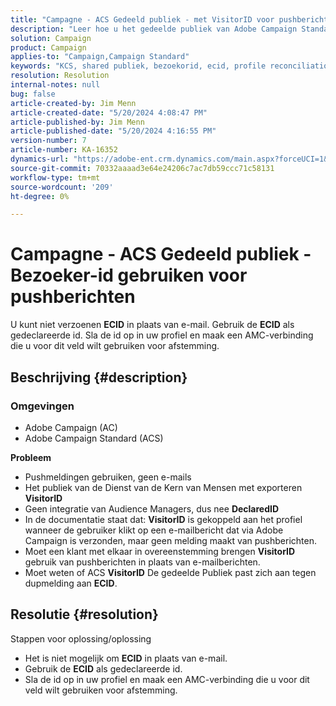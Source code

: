 ```yaml
---
title: "Campagne - ACS Gedeeld publiek - met VisitorID voor pushberichten"
description: "Leer hoe u het gedeelde publiek van Adobe Campaign Standard (ACS) VisitorID en pushberichten met elkaar kunt combineren."
solution: Campaign
product: Campaign
applies-to: "Campaign,Campaign Standard"
keywords: "KCS, shared publiek, bezoekorid, ecid, profile reconciliation, push notifications, Adobe Campaign Standard, ACS, Troubleshooting, Adobe Campaign, AC"
resolution: Resolution
internal-notes: null
bug: false
article-created-by: Jim Menn
article-created-date: "5/20/2024 4:08:47 PM"
article-published-by: Jim Menn
article-published-date: "5/20/2024 4:16:55 PM"
version-number: 7
article-number: KA-16352
dynamics-url: "https://adobe-ent.crm.dynamics.com/main.aspx?forceUCI=1&pagetype=entityrecord&etn=knowledgearticle&id=387f5b3b-c316-ef11-9f8a-6045bd006268"
source-git-commit: 70332aaaad3e64e24206c7ac7db59ccc71c58131
workflow-type: tm+mt
source-wordcount: '209'
ht-degree: 0%

---
```


# Campagne - ACS Gedeeld publiek - Bezoeker-id gebruiken voor pushberichten


U kunt niet verzoenen <b>ECID</b> in plaats van e-mail. Gebruik de <b>ECID</b> als gedeclareerde id. Sla de id op in uw profiel en maak een AMC-verbinding die u voor dit veld wilt gebruiken voor afstemming.

## Beschrijving {#description}


### <b>Omgevingen</b>

- Adobe Campaign (AC)
- Adobe Campaign Standard (ACS)


<b>Probleem</b>

- Pushmeldingen gebruiken, geen e-mails
- Het publiek van de Dienst van de Kern van Mensen met exporteren <b>VisitorID</b>
- Geen integratie van Audience Managers, dus nee <b>DeclaredID</b>
- In de documentatie staat dat: <b>VisitorID</b> is gekoppeld aan het profiel wanneer de gebruiker klikt op een e-mailbericht dat via Adobe Campaign is verzonden, maar geen melding maakt van pushberichten.
- Moet een klant met elkaar in overeenstemming brengen <b>VisitorID</b> gebruik van pushberichten in plaats van e-mailberichten.
- Moet weten of ACS <b>VisitorID</b> De gedeelde Publiek past zich aan tegen dupmelding aan <b>ECID</b>.







## Resolutie {#resolution}


Stappen voor oplossing/oplossing

- Het is niet mogelijk om <b>ECID</b> in plaats van e-mail.
- Gebruik de <b>ECID</b> als gedeclareerde id.
- Sla de id op in uw profiel en maak een AMC-verbinding die u voor dit veld wilt gebruiken voor afstemming.



